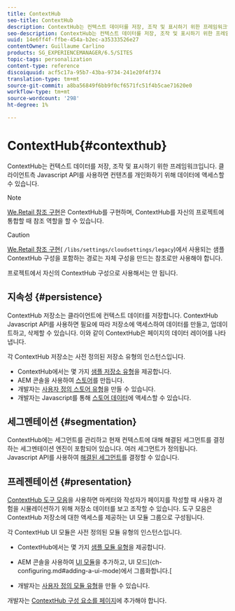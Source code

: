 ```yaml
---
title: ContextHub
seo-title: ContextHub
description: ContextHub는 컨텍스트 데이터를 저장, 조작 및 표시하기 위한 프레임워크입니다.
seo-description: ContextHub는 컨텍스트 데이터를 저장, 조작 및 표시하기 위한 프레임워크입니다.
uuid: 14e6ff4f-ffbe-454a-b2ec-a35333526e27
contentOwner: Guillaume Carlino
products: SG_EXPERIENCEMANAGER/6.5/SITES
topic-tags: personalization
content-type: reference
discoiquuid: acf5c17a-95b7-43ba-9734-241e20f4f374
translation-type: tm+mt
source-git-commit: a8ba56849f6bb9f0cf6571fc51f4b5cae71620e0
workflow-type: tm+mt
source-wordcount: '298'
ht-degree: 1%

---
```



# ContextHub{#contexthub}

ContextHub는 컨텍스트 데이터를 저장, 조작 및 표시하기 위한 프레임워크입니다. 클라이언트측 Javascript API를 사용하면 컨텐츠를 개인화하기 위해 데이터에 액세스할 수 있습니다.

>[!NOTE]
>
>[We.Retail 참조 구현](/help/sites-developing/we-retail.md)은 ContextHub를 구현하며, ContextHub를 자신의 프로젝트에 통합할 때 참조 역할을 할 수 있습니다.

>[!CAUTION]
>
>[We.Retail 참조 구현](/help/sites-developing/we-retail.md)( `/libs/settings/cloudsettings/legacy`)에서 사용되는 샘플 ContextHub 구성을 포함하는 경로는 자체 구성을 만드는 참조로만 사용해야 합니다.
>
>프로젝트에서 자신의 ContextHub 구성으로 사용해서는 안 됩니다.

## 지속성 {#persistence}

ContextHub 저장소는 클라이언트에 컨텍스트 데이터를 저장합니다. ContextHub Javascript API를 사용하면 필요에 따라 저장소에 액세스하여 데이터를 만들고, 업데이트하고, 삭제할 수 있습니다. 이와 같이 ContextHub은 페이지의 데이터 레이어를 나타냅니다.

각 ContextHub 저장소는 사전 정의된 저장소 유형의 인스턴스입니다.

* ContextHub에서는 몇 가지 [샘플 저장소 유형](/help/sites-developing/ch-samplestores.md)을 제공합니다.
* AEM 콘솔을 사용하여 [스토어](ch-configuring.md#creating-a-contexthub-store)를 만듭니다.
* 개발자는 [사용자 정의 스토어 유형](/help/sites-developing/ch-extend.md#creating-custom-store-candidates)을 만들 수 있습니다.
* 개발자는 Javascript를 통해 [스토어 데이터](/help/sites-developing/ch-adding.md#interacting-with-contexthub-stores)에 액세스할 수 있습니다.

## 세그멘테이션 {#segmentation}

ContextHub에는 세그먼트를 관리하고 현재 컨텍스트에 대해 해결된 세그먼트를 결정하는 세그멘테이션 엔진이 포함되어 있습니다. 여러 세그먼트가 정의됩니다. Javascript API를 사용하여 [해결된 세그먼트](/help/sites-developing/ch-adding.md#determining-resolved-contexthub-segments)를 결정할 수 있습니다.

## 프레젠테이션 {#presentation}

[ContextHub 도구 모음](/help/sites-authoring/ch-previewing.md)을 사용하면 마케터와 작성자가 페이지를 작성할 때 사용자 경험을 시뮬레이션하기 위해 저장소 데이터를 보고 조작할 수 있습니다. 도구 모음은 ContextHub 저장소에 대한 액세스를 제공하는 UI 모듈 그룹으로 구성됩니다.

각 ContextHub UI 모듈은 사전 정의된 모듈 유형의 인스턴스입니다.

* ContextHub에서는 몇 가지 [샘플 모듈 유형](/help/sites-developing/ch-samplemodules.md)을 제공합니다.
* AEM 콘솔을 사용하여 [UI 모듈](ch-configuring.md#adding-a-ui-module)을 추가하고, UI 모드](ch-configuring.md#adding-a-ui-mode)에서 그룹화합니다.[

* 개발자는 [사용자 정의 모듈 유형](/help/sites-developing/ch-extend.md#creating-contexthub-ui-module-types)을 만들 수 있습니다.

개발자는 [ContextHub 구성 요소를 페이지](/help/sites-developing/ch-adding.md)에 추가해야 합니다.
